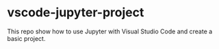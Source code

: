 # vscode-jupyter-project
This repo show how to use Jupyter with Visual Studio Code and create a basic project.
